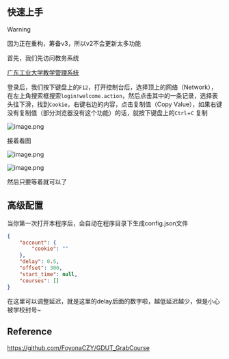 ## 快速上手

> [!warning]
>
> 因为正在重构，筹备v3，所以v2不会更新太多功能

首先，我们先访问教务系统

[广东工业大学教学管理系统](https://jxfw.gdut.edu.cn/)

登录后，我们按下键盘上的`F12`，打开控制台后，选择顶上的网络（Network），在左上角搜索框搜索`login!welcome.action`，然后点击其中的一条记录，选择表头往下滑，找到`Cookie`，右键右边的内容，点击复制值（Copy Value），如果右键没有复制值（部分浏览器没有这个功能）的话，就按下键盘上的`Ctrl`+`C` 复制

![image.png](https://cdn.jsdelivr.net/gh/GamerNoTitle/GDUTCourseGrabber/img/v2-1.png)

接着看图

![image.png](https://cdn.jsdelivr.net/gh/GamerNoTitle/GDUTCourseGrabber/img/v2-2.png)

![image.png](https://cdn.jsdelivr.net/gh/GamerNoTitle/GDUTCourseGrabber/img/v2-3.png)

然后只要等着就可以了

## 高级配置

当你第一次打开本程序后，会自动在程序目录下生成config.json文件

```JSON
{
    "account": {
        "cookie": ""
    },
    "delay": 0.5,
    "offset": 300,
    "start_time": null,
    "courses": []
}
```


在这里可以调整延迟，就是这里的delay后面的数字啦，越低延迟越少，但是小心被学校封号~


## Reference

https://github.com/FoyonaCZY/GDUT_GrabCourse
